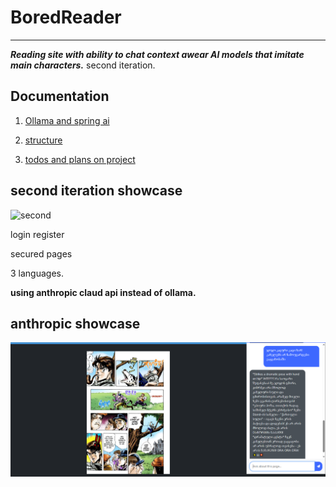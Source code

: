 
# BoredReader

--- 

***Reading site with ability to chat context awear AI models that imitate main characters.***
second iteration.

##  Documentation
1) [Ollama and spring ai](/src/docs/Ollama.md)

2) [structure](/src/docs/Structure.md)

3) [todos and plans on project](/src/docs/TODO.md)



## second iteration showcase
![second](second.gif)


login register

secured pages

3 languages.

<strong>using anthropic claud api instead of ollama. <strong>

## anthropic showcase
![khakheli_jojo](src/docs/kakheli_jojo.PNG)
